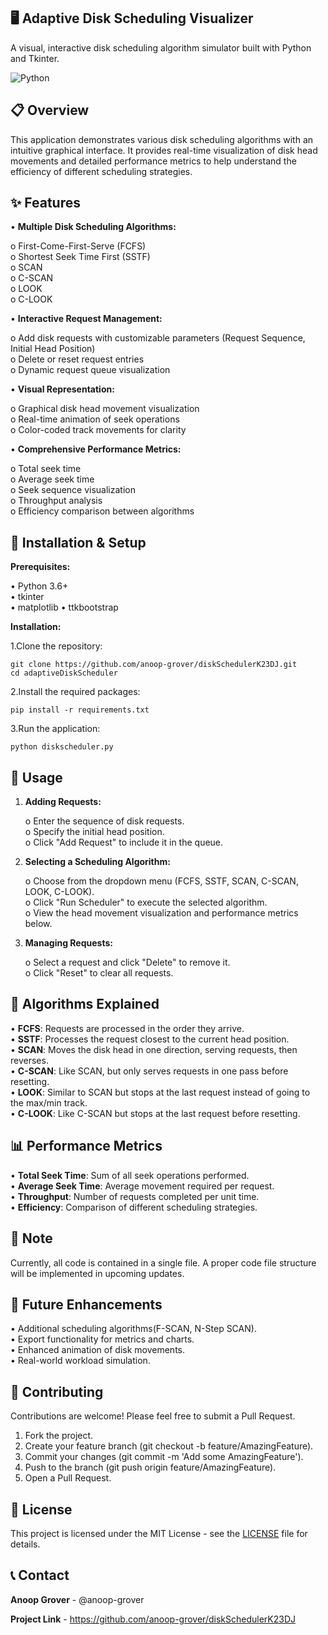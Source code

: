 
## **🖥️ Adaptive Disk Scheduling Visualizer**

A visual, interactive disk scheduling algorithm simulator built with Python and Tkinter.

![Python](https://img.shields.io/badge/python-3.6+-blue.svg)

## 📋 **Overview**

This application demonstrates various disk scheduling algorithms with an intuitive graphical interface. It provides real-time visualization of disk head movements and detailed performance metrics to help understand the efficiency of different scheduling strategies.
## ✨ **Features**

•	**Multiple Disk Scheduling Algorithms:**

o	First-Come-First-Serve (FCFS)  
o	Shortest Seek Time First (SSTF)  
o	SCAN  
o	C-SCAN  
o	LOOK  
o	C-LOOK  

•	**Interactive Request Management:**

o	Add disk requests with customizable parameters (Request Sequence, Initial Head Position)  
o	Delete or reset request entries  
o	Dynamic request queue visualization  

•	**Visual Representation:**

o	Graphical disk head movement visualization  
o	Real-time animation of seek operations  
o	Color-coded track movements for clarity  

•	**Comprehensive Performance Metrics:**

o	Total seek time  
o	Average seek time  
o	Seek sequence visualization  
o	Throughput analysis  
o	Efficiency comparison between algorithms


## **🚀 Installation & Setup**

**Prerequisites:**

•	Python 3.6+  
•	tkinter  
•	matplotlib
•   ttkbootstrap

**Installation:** 

1.Clone the repository:
    
    git clone https://github.com/anoop-grover/diskSchedulerK23DJ.git
    cd adaptiveDiskScheduler

2.Install the required packages:

    pip install -r requirements.txt
    
3.Run the application:

    python diskscheduler.py

## **🧙️ Usage**

1.	**Adding Requests:**

    o	Enter the sequence of disk requests.  
o	Specify the initial head position.  
o	Click "Add Request" to include it in the queue.  

2.	**Selecting a Scheduling Algorithm:**

    o	Choose from the dropdown menu (FCFS, SSTF, SCAN, C-SCAN, LOOK, C-LOOK).  
o	Click "Run Scheduler" to execute the selected algorithm.  
o	View the head movement visualization and performance metrics below.

3.	**Managing Requests:**

    o	Select a request and click "Delete" to remove it.  
o	Click "Reset" to clear all requests.

## **🧬 Algorithms Explained**

•	**FCFS**: Requests are processed in the order they arrive.  
•	**SSTF**: Processes the request closest to the current head position.  
•	**SCAN**: Moves the disk head in one direction, serving requests, then reverses.  
•	**C-SCAN**: Like SCAN, but only serves requests in one pass before resetting.  
•	**LOOK**: Similar to SCAN but stops at the last request instead of going to the max/min track.  
•	**C-LOOK**: Like C-SCAN but stops at the last request before resetting.


## **📊 Performance Metrics**

•	**Total Seek Time**: Sum of all seek operations performed.  
•	**Average Seek Time**: Average movement required per request.  
•	**Throughput**: Number of requests completed per unit time.  
•	**Efficiency**: Comparison of different scheduling strategies.


## **📜 Note**

Currently, all code is contained in a single file. A proper code file structure will be implemented in upcoming updates.
## **📜 Future Enhancements**

•	Additional scheduling algorithms(F-SCAN, N-Step SCAN).  
•	Export functionality for metrics and charts.  
•	Enhanced animation of disk movements.  
•	Real-world workload simulation.

## **🤝 Contributing**

Contributions are welcome! Please feel free to submit a Pull Request.  


1.	Fork the project.
2.	Create your feature branch (git checkout -b feature/AmazingFeature).
3.	Commit your changes (git commit -m 'Add some AmazingFeature').
4.	Push to the branch (git push origin feature/AmazingFeature).
5.	Open a Pull Request.

## **📜 License**

This project is licensed under the MIT License - see the [LICENSE](LICENSE) file for details.
## **📞 Contact**

**Anoop Grover** - @anoop-grover

**Project Link** - https://github.com/anoop-grover/diskSchedulerK23DJ
